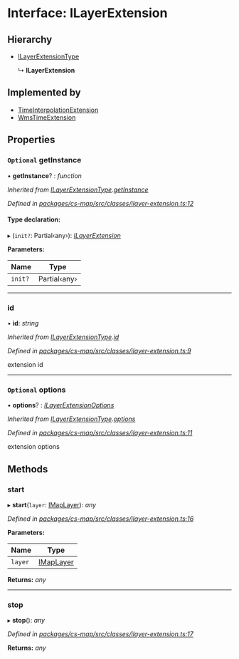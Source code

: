 # Interface: ILayerExtension

## Hierarchy

* [ILayerExtensionType](_cs_map_src_classes_ilayer_extension_.ilayerextensiontype.md)

  ↳ **ILayerExtension**

## Implemented by

* [TimeInterpolationExtension](../classes/_cs_map_src_extensions_time_interpolation_extension_.timeinterpolationextension.md)
* [WmsTimeExtension](../classes/_cs_map_src_extensions_wms_time_extension_.wmstimeextension.md)

## Properties

### `Optional` getInstance

• **getInstance**? : *function*

*Inherited from [ILayerExtensionType](_cs_map_src_classes_ilayer_extension_.ilayerextensiontype.md).[getInstance](_cs_map_src_classes_ilayer_extension_.ilayerextensiontype.md#optional-getinstance)*

*Defined in [packages/cs-map/src/classes/ilayer-extension.ts:12](https://github.com/TNOCS/csnext/blob/34474da7/packages/cs-map/src/classes/ilayer-extension.ts#L12)*

#### Type declaration:

▸ (`init?`: Partial‹any›): *[ILayerExtension](_cs_map_src_classes_ilayer_extension_.ilayerextension.md)*

**Parameters:**

Name | Type |
------ | ------ |
`init?` | Partial‹any› |

___

###  id

• **id**: *string*

*Inherited from [ILayerExtensionType](_cs_map_src_classes_ilayer_extension_.ilayerextensiontype.md).[id](_cs_map_src_classes_ilayer_extension_.ilayerextensiontype.md#id)*

*Defined in [packages/cs-map/src/classes/ilayer-extension.ts:9](https://github.com/TNOCS/csnext/blob/34474da7/packages/cs-map/src/classes/ilayer-extension.ts#L9)*

extension id

___

### `Optional` options

• **options**? : *[ILayerExtensionOptions](_cs_map_src_classes_ilayer_extension_.ilayerextensionoptions.md)*

*Inherited from [ILayerExtensionType](_cs_map_src_classes_ilayer_extension_.ilayerextensiontype.md).[options](_cs_map_src_classes_ilayer_extension_.ilayerextensiontype.md#optional-options)*

*Defined in [packages/cs-map/src/classes/ilayer-extension.ts:11](https://github.com/TNOCS/csnext/blob/34474da7/packages/cs-map/src/classes/ilayer-extension.ts#L11)*

extension options

## Methods

###  start

▸ **start**(`layer`: [IMapLayer](_cs_map_src_classes_imap_layer_.imaplayer.md)): *any*

*Defined in [packages/cs-map/src/classes/ilayer-extension.ts:16](https://github.com/TNOCS/csnext/blob/34474da7/packages/cs-map/src/classes/ilayer-extension.ts#L16)*

**Parameters:**

Name | Type |
------ | ------ |
`layer` | [IMapLayer](_cs_map_src_classes_imap_layer_.imaplayer.md) |

**Returns:** *any*

___

###  stop

▸ **stop**(): *any*

*Defined in [packages/cs-map/src/classes/ilayer-extension.ts:17](https://github.com/TNOCS/csnext/blob/34474da7/packages/cs-map/src/classes/ilayer-extension.ts#L17)*

**Returns:** *any*
